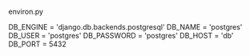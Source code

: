 

environ.py

DB_ENGINE = 'django.db.backends.postgresql'
DB_NAME = 'postgres' 
DB_USER = 'postgres'
DB_PASSWORD = 'postgres'
DB_HOST = 'db'
DB_PORT = 5432